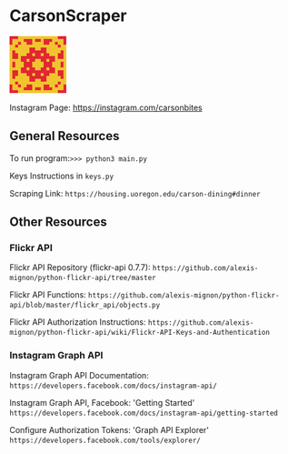 # CarsonScraper

![image of logo.](assets/program_images/logo.png)

Instagram Page: <https://instagram.com/carsonbites>

## General Resources

To run program:```>>> python3 main.py```

Keys Instructions in ```keys.py```

Scraping Link: ```https://housing.uoregon.edu/carson-dining#dinner```

## Other Resources

### Flickr API

Flickr API Repository (flickr-api 0.7.7):
```https://github.com/alexis-mignon/python-flickr-api/tree/master```

Flickr API Functions:
```https://github.com/alexis-mignon/python-flickr-api/blob/master/flickr_api/objects.py```

Flickr API Authorization Instructions:
```https://github.com/alexis-mignon/python-flickr-api/wiki/Flickr-API-Keys-and-Authentication```

### Instagram Graph API

Instagram Graph API Documentation:
```https://developers.facebook.com/docs/instagram-api/```

Instagram Graph API, Facebook: 'Getting Started'
```https://developers.facebook.com/docs/instagram-api/getting-started```

Configure Authorization Tokens: 'Graph API Explorer'
```https://developers.facebook.com/tools/explorer/```
